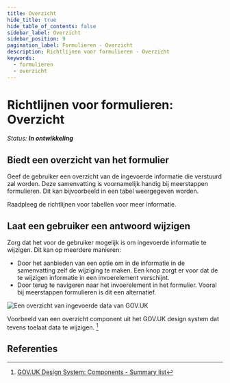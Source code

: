 ```yaml
---
title: Overzicht
hide_title: true
hide_table_of_contents: false
sidebar_label: Overzicht
sidebar_position: 9
pagination_label: Formulieren - Overzicht
description: Richtlijnen voor formulieren - Overzicht
keywords:
  - formulieren
  - overzicht
---
```


<!-- @license CC0-1.0 -->

# Richtlijnen voor formulieren: Overzicht

_Status: **In ontwikkeling**_

## Biedt een overzicht van het formulier

Geef de gebruiker een overzicht van de ingevoerde informatie die verstuurd zal worden. Deze samenvatting is voornamelijk handig bij meerstappen formulieren. Dit kan bijvoorbeeld in een tabel weergegeven worden.

Raadpleeg de richtlijnen voor tabellen voor meer informatie.

## Laat een gebruiker een antwoord wijzigen

Zorg dat het voor de gebruiker mogelijk is om ingevoerde informatie te wijzigen. Dit kan op meerdere manieren:

- Door het aanbieden van een optie om in de informatie in de samenvatting zelf de wijziging te maken. Een knop zorgt er voor dat de te wijzigen informatie in een invoerelement verschijnt.
- Door terug te navigeren naar het invoerelement in het formulier. Vooral bij meerstappen formulieren is dit een alternatief.

![Een overzicht van ingevoerde data van GOV.UK](https://raw.githubusercontent.com/nl-design-system/documentatie/assets/richtlijnen_formulieren_overzicht_142432724.png)

Voorbeeld van een overzicht component uit het GOV.UK design system dat tevens toelaat data te wijzigen. [^gov.uk-summary-list]

## Referenties

[^gov.uk-summary-list]: [GOV.UK Design System: Components - Summary list](https://design-system.service.gov.uk/components/summary-list/)
